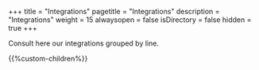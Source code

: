 +++
title = "Integrations"
pagetitle = "Integrations"
description = "Integrations"
weight = 15
alwaysopen = false
isDirectory = false
hidden = true
+++

Consult here our integrations grouped by line.



{{%custom-children%}}
